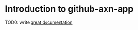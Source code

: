 # Introduction to github-axn-app

TODO: write [great documentation](http://jacobian.org/writing/what-to-write/)
